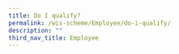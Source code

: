 ```yaml
---
title: Do I qualify?
permalink: /wis-scheme/Employee/do-i-qualify/
description: ""
third_nav_title: Employee
---
```

